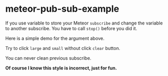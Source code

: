 # meteor-pub-sub-example

If you use variable to store your Meteor `subscribe` and change the variable to another subscribe.
You have to call `stop()` before you did it.

Here is a simple demo for the argument above.

Try to click `large` and `small` without click `clear` button.

You can never clean previous subscribe.


**Of course I know this style is incorrect, just for fun.**
